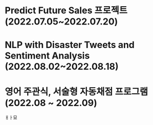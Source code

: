 # Predict Future Sales 프로젝트 (2022.07.05~2022.07.20)
# NLP with Disaster Tweets and Sentiment Analysis (2022.08.02~2022.08.18)
# 영어 주관식, 서술형 자동채점 프로그램 (2022.08 ~ 2022.09)
ㅐㅏ묘
